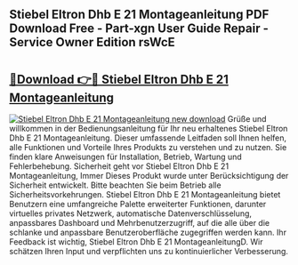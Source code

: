 ## Stiebel Eltron Dhb E 21 Montageanleitung PDF Download Free - Part-xgn User Guide Repair - Service Owner Edition rsWcE

# <h2><a href="http://df7x6m.blite.top/?on=Stiebel+Eltron+Dhb+E+21+Montageanleitung">🔗Download 👉🔴 Stiebel Eltron Dhb E 21 Montageanleitung</a></h2>

[![Stiebel Eltron Dhb E 21 Montageanleitung new download](https://i.imgur.com/lujVjoI.png)](http://df7x6m.blite.top/?on=Stiebel+Eltron+Dhb+E+21+Montageanleitung)
Grüße und willkommen in der Bedienungsanleitung für Ihr neu erhaltenes Stiebel Eltron Dhb E 21 Montageanleitung. Dieser umfassende Leitfaden soll Ihnen helfen, alle Funktionen und Vorteile Ihres Produkts zu verstehen und zu nutzen. Sie finden klare Anweisungen für Installation, Betrieb, Wartung und Fehlerbehebung. Sicherheit geht vor Stiebel Eltron Dhb E 21 Montageanleitung, Immer Dieses Produkt wurde unter Berücksichtigung der Sicherheit entwickelt. Bitte beachten Sie beim Betrieb alle Sicherheitsvorkehrungen. Stiebel Eltron Dhb E 21 Montageanleitung bietet Benutzern eine umfangreiche Palette erweiterter Funktionen, darunter virtuelles privates Netzwerk, automatische Datenverschlüsselung, anpassbares Dashboard und Mehrbenutzerzugriff, auf die alle über die schlanke und anpassbare Benutzeroberfläche zugegriffen werden kann. Ihr Feedback ist wichtig, Stiebel Eltron Dhb E 21 MontageanleitungD. Wir schätzen Ihren Input und verpflichten uns zu kontinuierlicher Verbesserung.
